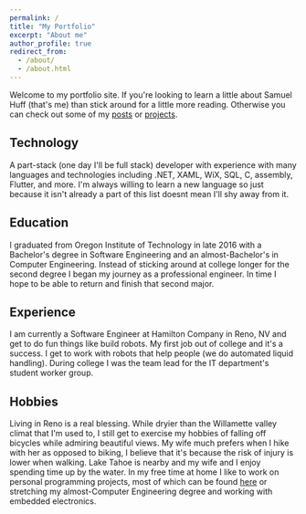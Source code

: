 ```yaml
---
permalink: /
title: "My Portfolio"
excerpt: "About me"
author_profile: true
redirect_from: 
  - /about/
  - /about.html
---
```


Welcome to my portfolio site. If you're looking to learn a little about Samuel Huff (that's me) than stick around for a little more reading. Otherwise you can check out some of my [posts](/year-archive.html) or [projects](/year-archive.html). 

## Technology
 A part-stack (one day I'll be full stack) developer with experience with many languages and technologies including .NET, XAML, WiX, SQL, C, assembly, Flutter, and more. I'm always willing to learn a new language so just because it isn't already a part of this list doesnt mean I'll shy away from it.

## Education
I graduated from Oregon Institute of Technology in late 2016 with a Bachelor's degree in Software Engineering and an almost-Bachelor's in Computer Engineering. Instead of sticking around at college longer for the second degree I began my journey as a professional engineer. In time I hope to be able to return and finish that second major.

## Experience
I am currently a Software Engineer at Hamilton Company in Reno, NV and get to do fun things like build robots. My first job out of college and it's a success. I get to work with robots that help people (we do automated liquid handling). During college I was the team lead for the IT department's student worker group. 

## Hobbies
Living in Reno is a real blessing. While dryier than the Willamette valley climat that I'm used to, I still get to exercise my hobbies of falling off bicycles while admiring beautiful views. My wife much prefers when I hike with her as opposed to biking, I believe that it's because the risk of injury is lower when walking. Lake Tahoe is nearby and my wife and I enjoy spending time up by the water. In my free time at home I like to work on personal programming projects, most of which can be found [here](/year-archive.html) or stretching my almost-Computer Engineering degree and working with embedded electronics.
